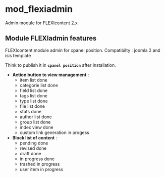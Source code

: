 mod_flexiadmin
==============
Admin module for FLEXIcontent 2.x


## Module FLEXIadmin features


FLEXIcontent module admin for cpanel position.
 Compatibilty : joomla 3 and isis template

Think to publish it in **`cpanel position`** after installation.

- **Action button to view management** :
  - item list done
  - categorie list done
  - field list done
  - tags list done
  - type list done
  - file list done
  - stats done
  - author list done
  - group list done
  - index view done
  - custom link generation in progess
- **Block list of content** :
  - pending done
  - revised done
  - draft done
  - in progress done
  - trashed in progress
  - user item in progress

